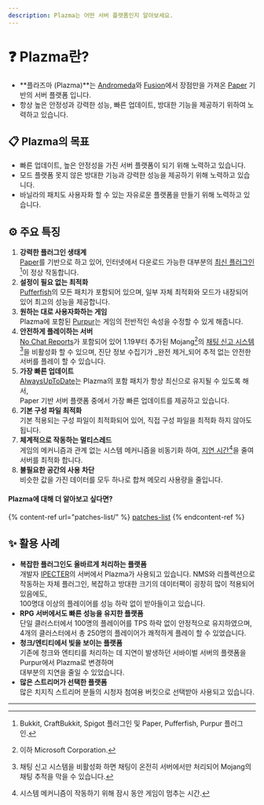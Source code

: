 ```yaml
---
description: Plazma는 어떤 서버 플랫폼인지 알아보세요.
---
```


# ❓ Plazma란?

- **플라즈마 (Plazma)**는 [Andromeda](https://github.com/Earendel-Archived/Andromeda)와 [Fusion](https://github.com/RuinedTechnologyUnified/Fusion)에서
    장점만을 가져온 [Paper](https://github.com/PaperMC/Paper) 기반의 서버 플랫폼 입니다.
- 항상 높은 안정성과 강력한 성능, 빠른 업데이트, 방대한 기능을 제공하기 위하여 노력하고 있습니다.

## 📋 Plazma의 목표

- 빠른 업데이트, 높은 안정성을 가진 서버 플랫폼이 되기 위해 노력하고 있습니다.
- 모드 플랫폼 못지 않은 방대한 기능과 강력한 성능을 제공하기 위해 노력하고 있습니다.
- 바닐라의 패치도 사용자화 할 수 있는 자유로운 플랫폼을 만들기 위해 노력하고 있습니다.

## ⚙️ 주요 특징

1. **강력한 플러그인 생태계**\
    [Paper](https://github.com/PaperMC/Paper)를 기반으로 하고 있어,
    인터넷에서 다운로드 가능한 대부분의 [최신 플러그인](#user-content-fn-1)[^1]이 정상 작동합니다.
2. **설정이 필요 없는 최적화**\
    [Pufferfish](https://github.com/pufferfish-gg/Pufferfish)의 모든 패치가 포함되어 있으며,
    일부 자체 최적화와 모드가 내장되어 있어 최고의 성능을 제공합니다.
3. **원하는 대로 사용자화하는 게임**\
    Plazma에 포함된 [Purpur](https://github.com/PurpurMC/Purpur)는 게임의 전반적인 속성을 수정할 수 있게 해줍니다.
4. **안전하게 플레이하는 서버**\
    [No Chat Reports](https://github.com/Aizistral-Studios/No-Chat-Reports)가 포함되어 있어 1.19부터 추가된 Mojang[^2]의 [채팅 신고 시스템](#user-content-fn-3)[^3]을 비활성화 할 수 있으며,
    진단 정보 수집기가 _완전 제거_되어 추적 없는 안전한 서버를 플레이 할 수 있습니다.
5. **가장 빠른 업데이트**\
    [AlwaysUpToDate](https://github.com/PlazmaMC/AlwaysUpToDate)는 Plazma의 포함 패치가 항상 최신으로 유지될 수 있도록 해서,\
    Paper 기반 서버 플랫폼 중에서 가장 빠른 업데이트를 제공하고 있습니다.
6. **기본 구성 파일 최적화**\
    기본 적용되는 구성 파일이 최적화되어 있어, 직접 구성 파일을 최적화 하지 않아도 됩니다.
7. **체계적으로 작동하는 멀티스레드**\
    게임의 메커니즘과 관계 없는 시스템 메커니즘을 비동기화 하여, [지연 시간](#user-content-fn-4)[^4]을 줄여 서버를 최적화 합니다.
8. **불필요한 공간의 사용 차단**\
    비슷한 값을 가진 데이터를 모두 하나로 합쳐 메모리 사용량을 줄입니다.

#### Plazma에 대해 더 알아보고 싶다면?

{% content-ref url="patches-list/" %}
[patches-list](patches-list/)
{% endcontent-ref %}

## ✨ 활용 사례

- **복잡한 플러그인도 올바르게 처리하는 플랫폼**\
    개발자 [IPECTER](https://github.com/IPECTER)의 서버에서 Plazma가 사용되고 있습니다.
    NMS와 리플렉션으로 작동하는 자체 플러그인, 복잡하고 방대한 크기의 데이터팩이 굉장히 많이 적용되어 있음에도,\
    100명대 이상의 플레이어를 성능 하락 없이 받아들이고 있습니다.
- **RPG 서버에서도 빠른 성능을 유지한 플랫폼**\
    단일 클러스터에서 100명의 플레이어를 TPS 하락 없이 안정적으로 유지하였으며,
    4개의 클러스터에서 총 250명의 플레이어가 쾌적하게 플레이 할 수 있었습니다.
- **청크/엔티티에서 빛을 보이는 플랫폼**\
    기존에 청크와 엔티티를 처리하는 데 지연이 발생하던 서바이벌 서버의 플랫폼을 Purpur에서 Plazma로 변경하며\
    대부분의 지연을 줄일 수 있었습니다.
- **많은 스트리머가 선택한 플랫폼**\
    많은 치지직 스트리머 분들의 시청자 첨여용 버킷으로 선택받아 사용되고 있습니다.

---

[^1]: Bukkit, CraftBukkit, Spigot 플러그인 및 Paper, Pufferfish, Purpur 플러그인.
[^2]: 이하 Microsoft Corporation.
[^3]: 채팅 신고 시스템을 비활성화 하면 채팅이 온전히 서버에서만 처리되어 Mojang의 채팅 추적을 막을 수 있습니다.
[^4]: 시스템 메커니즘이 작동하기 위해 잠시 동안 게임이 멈추는 시간.
